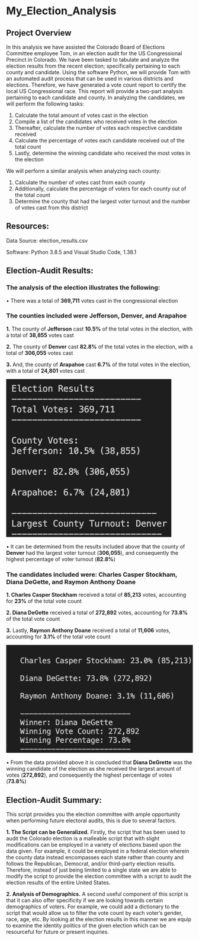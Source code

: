 # My_Election_Analysis

## Project Overview
In this analysis we have assisted the Colorado Board of Elections Committee employee Tom, in an election audit for the US Congressional Precinct in Colorado. We have been tasked to tabulate and analyze the election results from the recent election; specifically pertaining to each county and candidate. 
Using the software Python, we will provide Tom with an automated audit process that can be used in various districts and elections. Therefore, we have generated a vote count report to certify the local US Congressional race. This report will provide a two-part analysis pertaining to each candidate and county. In analyzing the candidates, we will perform the following tasks: 
1.	Calculate the total amount of votes cast in the election
2.	Compile a list of the candidates who received votes in the election 
3.   Thereafter, calculate the number of votes each respective candidate received 
4.   Calculate the percentage of votes each candidate received out of the total count
5.	Lastly, determine the winning candidate who received the most votes in the election 

We will perform a similar analysis when analyzing each county:
1.	Calculate the number of votes cast from each county 
2.	Additionally, calculate the percentage of voters for each county out of the total count
3.	Determine the county that had the largest voter turnout and the number of votes cast from this district 

## Resources:
Data Source: election_results.csv

Software: Python 3.8.5 and Visual Studio Code, 1.38.1 

## Election-Audit Results:
### The analysis of the election illustrates the following: 
                                                                                                            
  •	There was a total of **369,711** votes cast in the congressional election
  
  ### The counties included were **Jefferson, Denver, and Arapahoe**
  
   **1.**	The county of **Jefferson** cast **10.5%** of the total votes in the election, with a total of **38,855** votes cast 
    
   **2.**	The county of **Denver** cast **82.8%** of the total votes in the election, with a total of **306,055** votes cast
   
   **3.**	And, the county of **Arapahoe** cast **6.7%** of the total votes in the election, with a total of **24,801** votes cast 
   
   
   ![Election_Results:](./Resources/Election_Results.png)
   
   
   
   
  •	It can be determined from the results included above that the county of **Denver** had the largest voter turnout (**306,055**), and consequently
    the highest percentage of voter turnout (**82.8%**)
  
  ### The candidates included were: Charles Casper Stockham, Diana DeGette, and Raymon Anthony Doane 
  
   **1.	Charles Casper Stockham** received a total of **85,213** votes, accounting for **23%** of the total vote count
    
   **2. Diana DeGette** received a total of **272,892** votes, accounting for **73.8%** of the total vote count
   
   **3.** Lastly, **Raymon Anthony Doane** received a total of **11,606** votes, accounting for **3.1%** of the total vote count 
   
  ![Candidates](./Resources/candidates.png)
   
  •	From the data provided above it is concluded that **Diana DeGrette** was the winning candidate of the election as she received the largest amount of votes           (**272,892**), and consequently the highest percentage of votes (**73.8%**)

## Election-Audit Summary:
This script provides you the election committee with ample opportunity when performing future electoral audits, this is due to several factors. 

**1. The Script can be Generalized.**
Firstly, the script that has been used to audit the Colorado election is a malleable script that with slight modifications can be employed in a variety of elections based upon the data given. For example, it could be employed in a federal election wherein the county data instead encompasses each state rather than county and follows the Republican, Democrat, and/or third-party election results. Therefore, instead of just being limited to a single state we are able to modify the script to provide the election committee with a script to audit the election results of the entire United States. 

**2. Analysis of Demographics.**
A second useful component of this script is that it can also offer specificity if we are looking towards certain demographics of voters. For example, we could add a dictionary to the script that would allow us to filter the vote count by each voter’s gender, race, age, etc. By looking at the election results in this manner we are equip to examine the identity politics of the given election which can be resourceful for future or present inquiries. 


